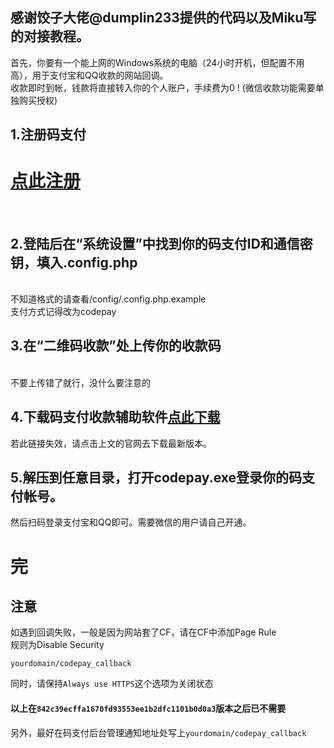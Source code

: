 ## 感谢饺子大佬@dumplin233提供的代码以及Miku写的对接教程。<br />

首先，你要有一个能上网的Windows系统的电脑（24小时开机，但配置不用高），用于支付宝和QQ收款的网站回调。<br />
收款即时到帐，钱款将直接转入你的个人账户，手续费为0 !  (微信收款功能需要单独购买授权)

## 1.注册码支付
<h1><a href="http://codepay.myqdu.com" target="_blank">点此注册</a><br></h1>
<br>

## 2.登陆后在“系统设置”中找到你的码支付ID和通信密钥，填入.config.php
<br>不知道格式的请查看/config/.config.php.example
<br>支付方式记得改为codepay

## 3.在“**二维码收款**”处上传你的**收款码**
<br>不要上传错了就行，没什么要注意的<br>

## 4.下载码支付收款辅助软件<a href="http://down.xiuxiu888.com/codepay/codepay.rar" target="_blank">点此下载</a><br>
若此链接失效，请点击上文的官网去下载最新版本。<br>

## 5.解压到任意目录，打开codepay.exe登录你的码支付帐号。<br>
然后扫码登录支付宝和QQ即可。需要微信的用户请自己开通。<br>

# 完

## 注意 <br>
如遇到回调失败，一般是因为网站套了CF，请在CF中添加Page Rule<br>
规则为Disable Security<br>

`yourdomain/codepay_callback`<br>

同时，请保持`Always use HTTPS`这个选项为关闭状态

#### 以上在`842c39ecffa1670fd93553ee1b2dfc1101b0d0a3`版本之后已不需要

另外，最好在码支付后台管理通知地址处写上`yourdomain/codepay_callback`


